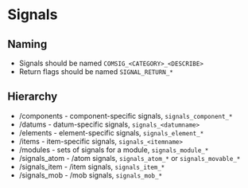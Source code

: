 # Signals

## Naming

- Signals should be named `COMSIG_<CATEGORY>_<DESCRIBE>`
- Return flags should be named `SIGNAL_RETURN_*`

## Hierarchy

- /components - component-specific signals, `signals_component_*`
- /datums - datum-specific signals, `signals_<datumname>`
- /elements - element-specific signals, `signals_element_*`
- /items - item-specific signals, `signals_<itemname>`
- /modules - sets of signals for a module, `signals_module_*`
- /signals_atom - /atom signals, `signals_atom_*` or `signals_movable_*`
- /signals_item - /item signals, `signals_item_*`
- /signals_mob - /mob signals, `signals_mob_*`
